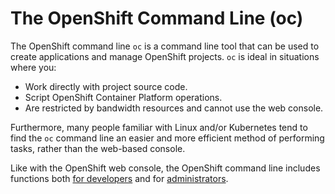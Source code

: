# The OpenShift Command Line (oc)

The OpenShift command line `oc` is a command line tool that can be used to create applications and manage OpenShift projects. `oc` is ideal in situations where you:

* Work directly with project source code.
* Script OpenShift Container Platform operations.
* Are restricted by bandwidth resources and cannot use the web console.

Furthermore, many people familiar with Linux and/or Kubernetes tend to find the `oc` command line an easier and more efficient method of performing tasks, rather than the web-based console.

Like with the OpenShift web console, the OpenShift command line includes functions both [for developers](https://docs.openshift.com/container-platform/4.10/cli_reference/openshift_cli/developer-cli-commands.html) and for [administrators](https://docs.openshift.com/container-platform/4.10/cli_reference/openshift_cli/administrator-cli-commands.html).
